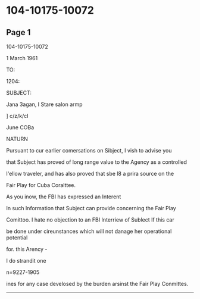 # 104-10175-10072

## Page 1

104-10175-10072

1 March 1961

TO:

1204:

SUBJECT:

Jana 3agan, I Stare salon armp

] c/z/k/cI

June COBa

NATURN

Pursuant to cur earlier comersations on Sibject, I vish to advise you

that Subject has proved of long range value to the Agency as a controlled

l'ellow traveler, and has also proved that sbe l8 a prira source on the

Fair Play for Cuba Coralttee.

As you inow, the FBI has expressed an Interent

In such Information that Subject can provide concerning the Fair Play

Comittoo. I hate no objection to an FBI Interriew of Sublect If this car

be done under cireunstances which will not danage her operational potential

for. this Arency -

I do strandit one

n=9227-1905

ines for any case develosed by the burden arsinst the Fair Play Conmittes.

---

